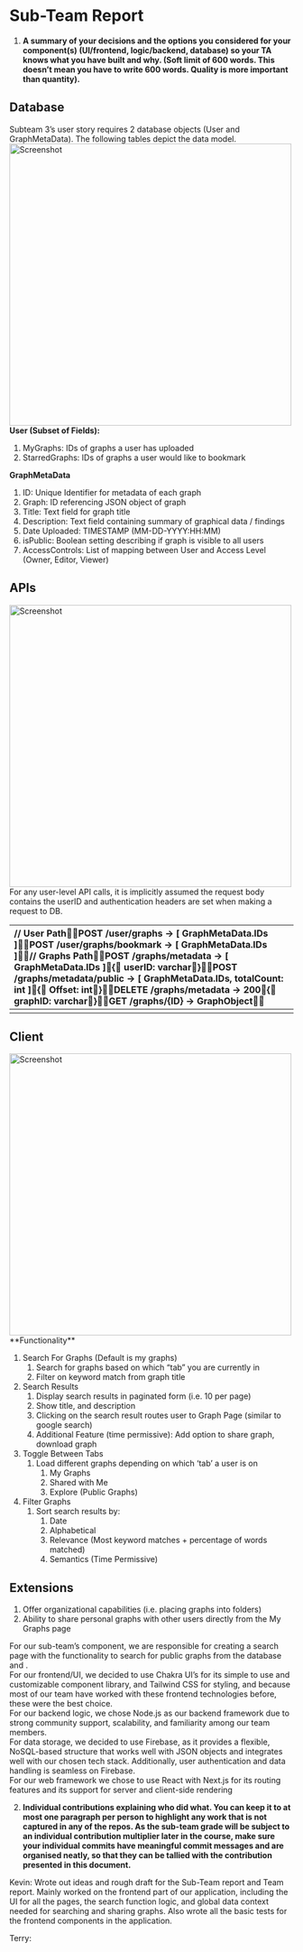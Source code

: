 # **Sub-Team Report**

1. **A summary of your decisions and the options you considered for your component(s) (UI/frontend, logic/backend, database) so your TA knows what you have built and why. (Soft limit of 600 words. This doesn’t mean you have to write 600 words. Quality is more important than quantity).**

## Database

Subteam 3’s user story requires 2 database objects (User and GraphMetaData). The following tables depict the data model.  
<img src="project-19-Machine-Learning-Group/deliverables/frontend/Static/Object.png" alt="Screenshot" width="500"/>
**User (Subset of Fields):**

1. MyGraphs: IDs of graphs a user has uploaded  
2. StarredGraphs: IDs of graphs a user would like to bookmark

**GraphMetaData**

1. ID: Unique Identifier for metadata of each graph  
2. Graph: ID referencing JSON object of graph  
3. Title: Text field for graph title  
4. Description: Text field containing summary of graphical data / findings  
5. Date Uploaded: TIMESTAMP (MM-DD-YYYY:HH:MM)  
6. isPublic: Boolean setting describing if graph is visible to all users  
7. AccessControls: List of mapping between User and Access Level (Owner, Editor, Viewer)

## APIs
<img src="Static/Api.png" alt="Screenshot" width="500"/>
For any user-level API calls, it is implicitly assumed the request body contains the userID and authentication headers are set when making a request to DB.

| // User PathPOST /user/graphs \-\> \[ GraphMetaData.IDs \]POST /user/graphs/bookmark \-\> \[ GraphMetaData.IDs \]// Graphs PathPOST /graphs/metadata \-\> \[ GraphMetaData.IDs \]{    userID: varchar}POST /graphs/metadata/public \-\> \[ GraphMetaData.IDs, totalCount: int \]{    Offset: int}DELETE /graphs/metadata \-\> 200{    graphID: varchar}GET /graphs/{ID} \-\> GraphObject |
| :---- |
|  |

## Client

<img src="Static/Page.png" alt="Screenshot" width="500"/>
**Functionality**

1. Search For Graphs (Default is my graphs)  
   1. Search for graphs based on which “tab” you are currently in  
   2. Filter on keyword match from graph title  
2. Search Results  
   1. Display search results in paginated form (i.e. 10 per page)  
   2. Show title, and description  
   3. Clicking on the search result routes user to Graph Page (similar to google search)  
   4. Additional Feature (time permissive): Add option to share graph, download graph  
3. Toggle Between Tabs  
   1. Load different graphs depending on which ‘tab’ a user is on  
      1. My Graphs  
      2. Shared with Me  
      3. Explore (Public Graphs)  
4. Filter Graphs  
   1. Sort search results by:  
      1. Date  
      2. Alphabetical  
      3. Relevance (Most keyword matches \+ percentage of words matched)  
      4. Semantics (Time Permissive)

## Extensions

1. Offer organizational capabilities (i.e. placing graphs into folders)  
2. Ability to share personal graphs with other users directly from the My Graphs page

For our sub-team’s component, we are responsible for creating a search page with the functionality to search for public graphs from the database and .   
For our frontend/UI, we decided to use Chakra UI’s for its simple to use and customizable component library, and Tailwind CSS for styling, and because most of our team have worked with these frontend technologies before, these were the best choice.   
For our backend logic, we chose Node.js as our backend framework due to strong community support, scalability, and familiarity among our team members.   
For data storage, we decided to use Firebase, as it provides a flexible, NoSQL-based structure that works well with JSON objects and integrates well with our chosen tech stack. Additionally, user authentication and data handling is seamless on Firebase.   
For our web framework we chose to use React with Next.js for its routing features and its support for server and client-side rendering

2. **Individual contributions explaining who did what. You can keep it to at most one paragraph per person to highlight any work that is not captured in any of the repos. As the sub-team grade will be subject to an individual contribution multiplier later in the course, make sure your individual commits have meaningful commit messages and are organised neatly, so that they can be tallied with the contribution presented in this document.**

Kevin: Wrote out ideas and rough draft for the Sub-Team report and Team report. Mainly worked on the frontend part of our application, including the UI for all the pages, the search function logic, and global data context needed for searching and sharing graphs. Also wrote all the basic tests for the frontend components in the application. 

Terry:


